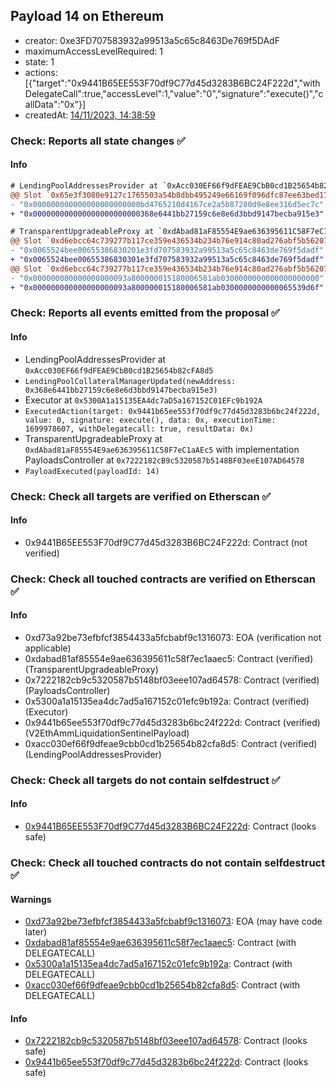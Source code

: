 ## Payload 14 on Ethereum

- creator: 0xe3FD707583932a99513a5c65c8463De769f5DAdF
- maximumAccessLevelRequired: 1
- state: 1
- actions: [{"target":"0x9441B65EE553F70df9C77d45d3283B6BC24F222d","withDelegateCall":true,"accessLevel":1,"value":"0","signature":"execute()","callData":"0x"}]
- createdAt: [14/11/2023, 14:38:59](https://etherscan.io/tx/0xae5b9c7cc1b4f41b912aa7ea9110f3615cbebfb34ccb4cb06088765da485771b)

### Check: Reports all state changes :white_check_mark:

#### Info


```diff
# LendingPoolAddressesProvider at `0xAcc030EF66f9dFEAE9CbB0cd1B25654b82cFA8d5`
@@ Slot `0x65e3f3080e9127c1765503a54b8dbb495249e66169f096dfc87ee63bed17e22c` @@
- "0x000000000000000000000000bd4765210d4167ce2a5b87280d9e8ee316d5ec7c"
+ "0x000000000000000000000000368e6441bb27159c6e8e6d3bbd9147becba915e3"
```

```diff
# TransparentUpgradeableProxy at `0xdAbad81aF85554E9ae636395611C58F7eC1aAEc5` with implementation PayloadsController at `0x7222182cB9c5320587b5148BF03eeE107AD64578`
@@ Slot `0xd6ebcc64c739277b117ce359e436534b234b76e914c80ad276abf5b562078939` @@
- "0x0065524bee00655386830201e3fd707583932a99513a5c65c8463de769f5dadf"
+ "0x0065524bee00655386830301e3fd707583932a99513a5c65c8463de769f5dadf"
@@ Slot `0xd6ebcc64c739277b117ce359e436534b234b76e914c80ad276abf5b56207893a` @@
- "0x000000000000000000093a800000015180006581ab0300000000000000000000"
+ "0x000000000000000000093a800000015180006581ab0300000000000065539d6f"
```


### Check: Reports all events emitted from the proposal :white_check_mark:

#### Info

- LendingPoolAddressesProvider at `0xAcc030EF66f9dFEAE9CbB0cd1B25654b82cFA8d5`
- `LendingPoolCollateralManagerUpdated(newAddress: 0x368e6441bb27159c6e8e6d3bbd9147becba915e3)`
- Executor at `0x5300A1a15135EA4dc7aD5a167152C01EFc9b192A`
- `ExecutedAction(target: 0x9441b65ee553f70df9c77d45d3283b6bc24f222d, value: 0, signature: execute(), data: 0x, executionTime: 1699978607, withDelegatecall: true, resultData: 0x)`
- TransparentUpgradeableProxy at `0xdAbad81aF85554E9ae636395611C58F7eC1aAEc5` with implementation PayloadsController at `0x7222182cB9c5320587b5148BF03eeE107AD64578`
- `PayloadExecuted(payloadId: 14)`

### Check: Check all targets are verified on Etherscan :white_check_mark:

#### Info

- 0x9441B65EE553F70df9C77d45d3283B6BC24F222d: Contract (not verified)

### Check: Check all touched contracts are verified on Etherscan :white_check_mark:

#### Info

- 0xd73a92be73efbfcf3854433a5fcbabf9c1316073: EOA (verification not applicable)
- 0xdabad81af85554e9ae636395611c58f7ec1aaec5: Contract (verified) (TransparentUpgradeableProxy)
- 0x7222182cb9c5320587b5148bf03eee107ad64578: Contract (verified) (PayloadsController)
- 0x5300a1a15135ea4dc7ad5a167152c01efc9b192a: Contract (verified) (Executor)
- 0x9441b65ee553f70df9c77d45d3283b6bc24f222d: Contract (verified) (V2EthAmmLiquidationSentinelPayload)
- 0xacc030ef66f9dfeae9cbb0cd1b25654b82cfa8d5: Contract (verified) (LendingPoolAddressesProvider)

### Check: Check all targets do not contain selfdestruct :white_check_mark:

#### Info

- [0x9441B65EE553F70df9C77d45d3283B6BC24F222d](https://etherscan.io/address/0x9441B65EE553F70df9C77d45d3283B6BC24F222d): Contract (looks safe)

### Check: Check all touched contracts do not contain selfdestruct :white_check_mark:

#### Warnings

- [0xd73a92be73efbfcf3854433a5fcbabf9c1316073](https://etherscan.io/address/0xd73a92be73efbfcf3854433a5fcbabf9c1316073): EOA (may have code later)
- [0xdabad81af85554e9ae636395611c58f7ec1aaec5](https://etherscan.io/address/0xdabad81af85554e9ae636395611c58f7ec1aaec5): Contract (with DELEGATECALL)
- [0x5300a1a15135ea4dc7ad5a167152c01efc9b192a](https://etherscan.io/address/0x5300a1a15135ea4dc7ad5a167152c01efc9b192a): Contract (with DELEGATECALL)
- [0xacc030ef66f9dfeae9cbb0cd1b25654b82cfa8d5](https://etherscan.io/address/0xacc030ef66f9dfeae9cbb0cd1b25654b82cfa8d5): Contract (with DELEGATECALL)

#### Info

- [0x7222182cb9c5320587b5148bf03eee107ad64578](https://etherscan.io/address/0x7222182cb9c5320587b5148bf03eee107ad64578): Contract (looks safe)
- [0x9441b65ee553f70df9c77d45d3283b6bc24f222d](https://etherscan.io/address/0x9441b65ee553f70df9c77d45d3283b6bc24f222d): Contract (looks safe)

